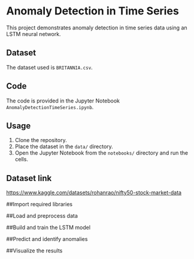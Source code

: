 # Anomaly Detection in Time Series

This project demonstrates anomaly detection in time series data using an LSTM neural network.

## Dataset

The dataset used is `BRITANNIA.csv`.

## Code

The code is provided in the Jupyter Notebook `AnomalyDetectionTimeSeries.ipynb`.

## Usage

1. Clone the repository.
2. Place the dataset in the `data/` directory.
3. Open the Jupyter Notebook from the `notebooks/` directory and run the cells.

## Dataset link

https://www.kaggle.com/datasets/rohanrao/nifty50-stock-market-data


##Import required libraries

##Load and preprocess data

##Build and train the LSTM model

##Predict and identify anomalies

##Visualize the results
